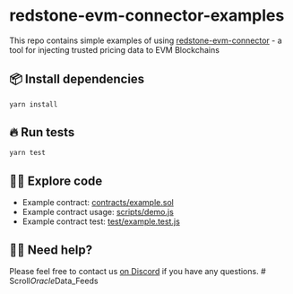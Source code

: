 # redstone-evm-connector-examples

This repo contains simple examples of using [redstone-evm-connector](https://www.npmjs.com/package/redstone-evm-connector) - a tool for injecting trusted pricing data to EVM Blockchains

## 📦 Install dependencies
```bash
yarn install
```

## 🔥 Run tests
```bash
yarn test
```

## 🧑‍💻 Explore code
- Example contract: [contracts/example.sol](contracts/example.sol)
- Example contract usage: [scripts/demo.js](scripts/demo.js)
- Example contract test: [test/example.test.js](test/example.test.js)

## 🙋‍♂️ Need help?
Please feel free to contact us [on Discord](https://redstone.finance/discord) if you have any questions.
#   S c r o l l _ O r a c l e _ D a t a _ F e e d s  
 